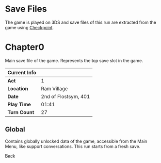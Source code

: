 # Save Files

The game is played on 3DS and save files of this run are extracted from the game using [Checkpoint](https://github.com/FlagBrew/Checkpoint).

# Chapter0

Main save file of the game. Represents the top save slot in the game.

| Current Info   | <!-- -->             |
| -------------- | -------------------- |
| **Act**        | 1                    |
| **Location**   | Ram Village          |
| **Date**       | 2nd of Flostsym, 401 |
| **Play Time**  | 01:41                |
| **Turn Count** | 27                   |

## Global

Contains globally unlocked data of the game, accessible from the Main Menu, like support conversations. This run starts from a fresh save.

[Back](../README.md)